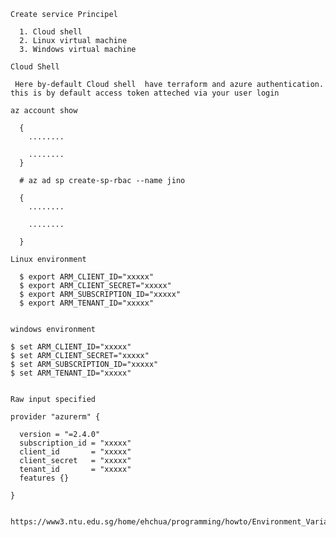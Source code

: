     Create service Principel

      1. Cloud shell
      2. Linux virtual machine
      3. Windows virtual machine

    Cloud Shell

     Here by-default Cloud shell  have terraform and azure authentication. this is by default access token atteched via your user login 

    az account show

      {
        ........

        ........
      }

      # az ad sp create-sp-rbac --name jino

      {
        ........

        ........

      }

    Linux environment

      $ export ARM_CLIENT_ID="xxxxx"
      $ export ARM_CLIENT_SECRET="xxxxx"
      $ export ARM_SUBSCRIPTION_ID="xxxxx"
      $ export ARM_TENANT_ID="xxxxx"


    windows environment

    $ set ARM_CLIENT_ID="xxxxx"
    $ set ARM_CLIENT_SECRET="xxxxx"
    $ set ARM_SUBSCRIPTION_ID="xxxxx"
    $ set ARM_TENANT_ID="xxxxx"


    Raw input specified

    provider "azurerm" {

      version = "=2.4.0"
      subscription_id = "xxxxx"
      client_id       = "xxxxx"
      client_secret   = "xxxxx"
      tenant_id       = "xxxxx"
      features {}

    }


    https://www3.ntu.edu.sg/home/ehchua/programming/howto/Environment_Variables.html

